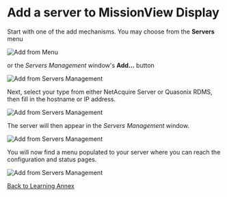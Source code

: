 # Add a server to MissionView Display

Start with one of the add mechanisms. You may choose from the **Servers** menu

![Add from Menu](./images/addmenu.png)

or the _Servers Management_ window's **Add...** button

![Add from Servers Management](./images/msvrmgmt.png)

Next, select your type from either NetAcquire Server or Quasonix RDMS, then fill in the hostname or IP address.

![Add from Servers Management](./images/addserverdialog.png)

The server will then appear in the _Servers Management_ window.

![Add from Servers Management](./images/addedserver.png)

You will now find a menu populated to your server where you can reach the configuration and status pages.

![Add from Servers Management](./images/newlyaddedservermenu.png)

[Back to Learning Annex](./README.md)